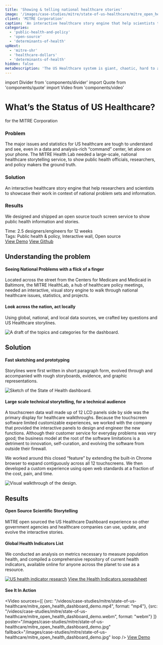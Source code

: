 ```yaml
---
title: 'Showing & telling national healthcare stories'
image: '/images/case-studies/mitre/state-of-us-healthcare/mitre_open_health_dashboard_demo.jpg'
client: 'MITRE Corporation'
caption: 'An interactive healthcare story engine that help scientists to showcase their work in context of national problem sets and information.'
categories:
  - 'public-health-and-policy'
  - 'open-source'
  - 'determinants-of-health'
upNext:
  - 'mitre-shr'
  - 'healthcare-dollars'
  - 'determinants-of-health'
hidden: false
metaDescription: 'The US Healthcare system is giant, chaotic, hard to approach, and has thousands of nooks and crannies. Bubbling up key indicators of the nation and presenting different lenses into the problem sets allows decision makers and public health officials to see the interconnected picture.'
---
```


import Divider from 'components/divider'
import Quote from 'components/quote'
import Video from 'components/video'

# What’s the Status of US Healthcare?

for the MITRE Corporation

### Problem

The major issues and statistics for US healthcare are tough to understand and see, even in a data and analysis-rich “command” center, let alone on your phone. The MITRE Health Lab needed a large-scale, national healthcare storytelling service, to show public health officials, researchers, and policy makers the ground truth.

### Solution

An interactive healthcare story engine that help researchers and scientists to showcase their work in context of national problem sets and information.

### Results

We designed and shipped an open source touch screen service to show public health information and stories.

<span class="text--uppercase text--gray text--bold text--spacing text--md">Time:</span> 2.5 designers/engineers for 12 weeks<br/>
<span class="text--uppercase text--gray text--bold text--spacing text--md">Tags:</span> Public health & policy, Interactive wall, Open source
<br />
<a href="http://clients.goinvo.com/mitre/state-of-us-healthcare/" target="blank" rel="noopener noreferrer" class="button button--secondary button--lg margin-top--double margin-bottom--half margin-right">View Demo</a>
<a href="https://github.com/mitre/OpenHealthDashboard" target="blank" rel="noopener noreferrer" class="button button--secondary button--lg margin-top--double margin-bottom--half margin-right">View Github</a>

<Divider />

## Understanding the problem

#### Seeing National Problems with a flick of a finger

Located across the street from the Centers for Medicare and Medicaid in Baltimore, the MITRE HealthLab, a hub of healthcare policy meetings, needed an interactive, visual story engine to walk through national healthcare issues, statistics, and projects.

#### Look across the nation, act locally

Using global, national, and local data sources, we crafted key questions and US Healthcare storylines.

![A draft of the topics and categories for the dashboard.](/images/case-studies/mitre/state-of-us-healthcare/mitre_us_health_topics_and_metrics.jpg)

<Divider />

## Solution

#### Fast sketching and prototyping

Storylines were first written in short paragraph form, evolved through and accompanied with rough storyboards, evidence, and graphic representations.

![Sketch of the State of Health dashboard.](/images/case-studies/mitre/state-of-us-healthcare/mitre_status_of_us_health_sketches.jpg)

#### Large scale technical storytelling, for a technical audience

A touchscreen data wall made up of 12 LCD panels side by side was the primary display for healthcare walkthroughs. Because the touchscreen software limited customizable experiences, we worked with the company that provided the interactive panels to design and engineer the new functions. Although their customer service for everyday problems was very good; the business model at the root of the software limitations is a detriment to innovation, self-curation, and evolving the software from outside their firewall.

We worked around this closed “feature” by extending the built-in Chrome browser to expand contiguously across all 12 touchscreens. We then developed a custom experience using open web standards at a fraction of the cost, pain, and time.

![Visual walkthrough of the design.](/images/case-studies/mitre/state-of-us-healthcare/mitre_open_health_design_spec.jpg)

<Divider />

## Results

#### Open Source Scientific Storytelling

MITRE open sourced the US Healthcare Dashboard experience so other government agencies and healthcare companies can use, update, and evolve the interactive stories.

#### Global Health Indicators List

We conducted an analysis on metrics necessary to measure population health, and compiled a comprehensive repository of current health indicators, available online for anyone across the planet to use as a resource.

[![US health indicator research](/images/case-studies/mitre/state-of-us-healthcare/mitre_us_health_indicators_research.jpg)](https://docs.google.com/spreadsheets/d/1eef_1BK6gipOuhxpdXWnQ8eQdp1ZssjwUupKs7oITdc/edit?usp=sharing)
[View the Health Indicators spreadsheet](https://docs.google.com/spreadsheets/d/1eef_1BK6gipOuhxpdXWnQ8eQdp1ZssjwUupKs7oITdc/edit?usp=sharing)

#### See It In Action

<Video
sources={[
{src: "/videos/case-studies/mitre/state-of-us-healthcare/mitre_open_health_dashboard_demo.mp4", format: "mp4"},
{src: "/videos/case-studies/mitre/state-of-us-healthcare/mitre_open_health_dashboard_demo.webm", format: "webm"}
]}
poster="/images/case-studies/mitre/state-of-us-healthcare/mitre_open_health_dashboard_demo.jpg"
fallback="/images/case-studies/mitre/state-of-us-healthcare/mitre_open_health_dashboard_demo.jpg"
loop
/>
<a href="http://clients.goinvo.com/mitre/state-of-us-healthcare/" target="blank" rel="noopener noreferrer" class="button button--secondary button--lg margin-bottom--double margin-right">View Demo</a>
